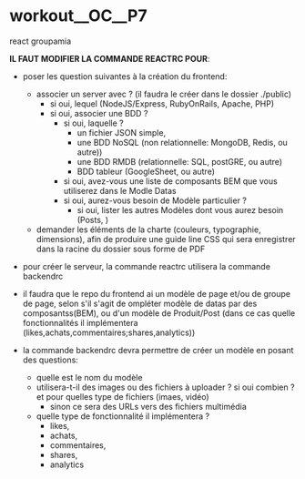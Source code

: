 # workout__OC__P7
react groupamia

**IL FAUT MODIFIER LA COMMANDE REACTRC POUR**: 
- poser les question suivantes à la création du frontend: 
    - associer un server avec ? (il faudra le créer dans le dossier ./public)
        - si oui, lequel (NodeJS/Express, RubyOnRails, Apache, PHP)
        - si oui, associer une BDD ?
            - si oui, laquelle ?
                - un fichier JSON simple, 
                - une BDD NoSQL (non relationnelle: MongoDB, Redis, ou autre))
                - une BDD RMDB (relationnelle: SQL, postGRE, ou autre)
                - BDD tableur (GoogleSheet, ou autre)
            - si oui, avez-vous une liste de composants BEM que vous utiliserez dans le Modle Datas
            - si oui, aurez-vous besoin de Modèle particulier ?
                - si oui, lister les autres Modèles dont vous aurez besoin (Posts, )
    - demander les éléments de la charte (couleurs, typographie, dimensions), afin de produire une guide line CSS qui sera enregistrer dans la racine du dossier sous forme de PDF


- pour créer le serveur, la commande reactrc utilisera la commande backendrc
- il faudra que le repo du frontend ai un modèle de page et/ou de groupe de page, selon s'il s'agit de ompléter modèle de datas par des composantss(BEM), ou d'un modèle de Produit/Post (dans ce cas quelle fonctionnalités il implémentera (likes,achats,commentaires;shares,analytics))
- la commande backendrc devra permettre de créer un modèle en posant des questions: 
    - quelle est le nom du modèle
    - utilisera-t-il des images ou des fichiers à uploader ? si oui combien ? et pour quelles type de fichiers (imaes, vidéo)
        - sinon ce sera des URLs vers des fichiers multimédia
    - quelle type de fonctionnalité il implémentera ? 
        - likes,
        - achats,
        - commentaires,
        - shares,
        - analytics

